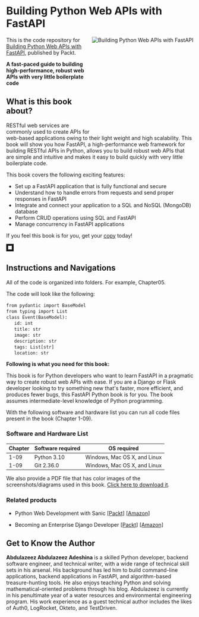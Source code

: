 # Building Python Web APIs with FastAPI

<a href="https://www.packtpub.com/product/building-python-web-apis-with-fastapi/9781801076630?utm_source=github&utm_medium=repository&utm_campaign=9781801076630"><img src="https://static.packt-cdn.com/products/9781801076630/cover/smaller" alt="Building Python Web APIs with FastAPI" height="256px" align="right"></a>

This is the code repository for [Building Python Web APIs with FastAPI](https://www.packtpub.com/product/building-python-web-apis-with-fastapi/9781801076630?utm_source=github&utm_medium=repository&utm_campaign=9781801076630), published by Packt.

**A fast-paced guide to building high-performance, robust web APIs with very little boilerplate code**

## What is this book about?
RESTful web services are commonly used to create APIs for web-based applications owing to their light weight and high scalability. This book will show you how FastAPI, a high-performance web framework for building RESTful APIs in Python, allows you to build robust web APIs that are simple and intuitive and makes it easy to build quickly with very little boilerplate code.

This book covers the following exciting features:
* Set up a FastAPI application that is fully functional and secure
* Understand how to handle errors from requests and send proper responses in FastAPI
* Integrate and connect your application to a SQL and NoSQL (MongoDB) database
* Perform CRUD operations using SQL and FastAPI
* Manage concurrency in FastAPI applications

If you feel this book is for you, get your [copy](https://www.amazon.com/dp/1801076634) today!

<a href="https://www.packtpub.com/?utm_source=github&utm_medium=banner&utm_campaign=GitHubBanner"><img src="https://raw.githubusercontent.com/PacktPublishing/GitHub/master/GitHub.png" 
alt="https://www.packtpub.com/" border="5" /></a>


## Instructions and Navigations
All of the code is organized into folders. For example, Chapter05.

The code will look like the following:
```
from pydantic import BaseModel
from typing import List
class Event(BaseModel):
   id: int
   title: str
   image: str
   description: str
   tags: List[str]
   location: str  
```

**Following is what you need for this book:**

This book is for Python developers who want to learn FastAPI in a pragmatic way to create robust web APIs with ease. If you are a Django or Flask developer looking to try something new that's faster, more efficient, and produces fewer bugs, this FastAPI Python book is for you. The book assumes intermediate-level knowledge of Python programming.

With the following software and hardware list you can run all code files present in the book (Chapter 1-09).

### Software and Hardware List

| Chapter  | Software required                   | OS required                        |
| -------- | ------------------------------------| -----------------------------------|
| 1-09     | Python 3.10                         | Windows, Mac OS X, and Linux       |
| 1-09     | Git 2.36.0                          | Windows, Mac OS X, and Linux       |



We also provide a PDF file that has color images of the screenshots/diagrams used in this book. [Click here to download it](https://packt.link/qqhpc).


### Related products <Other books you may enjoy>
* Python Web Development with Sanic [[Packt]](https://www.packtpub.com/product/python-web-development-with-sanic/9781801814416?_ga=2.134911217.1837201707.1657723916-1157268863.1584421665&utm_source=github&utm_medium=repository&utm_campaign=9781801814416) [[Amazon]](https://www.amazon.com/dp/1801814414)

* Becoming an Enterprise Django Developer [[Packt]](https://www.packtpub.com/product/becoming-an-enterprise-django-developer/9781801073639?_ga=2.127463693.1837201707.1657723916-1157268863.1584421665&utm_source=github&utm_medium=repository&utm_campaign=9781801073639) [[Amazon]](https://www.amazon.com/dp/1801073635)

## Get to Know the Author
**Abdulazeez Abdulazeez Adeshina**
is a skilled Python developer, backend software engineer, and technical writer, with a wide range of technical skill sets in his arsenal. His background has led him to build command-line applications, backend applications in FastAPI, and algorithm-based treasure-hunting tools. He also enjoys teaching Python and solving mathematical-oriented problems through his blog. Abdulazeez is currently in his penultimate year of a water resources and environmental engineering program. His work experience as a guest technical author includes the likes of Auth0, LogRocket, Okteto, and TestDriven.





